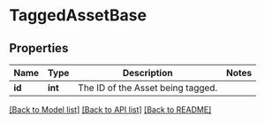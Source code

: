 # TaggedAssetBase

## Properties
Name | Type | Description | Notes
------------ | ------------- | ------------- | -------------
**id** | **int** | The ID of the Asset being tagged. | 

[[Back to Model list]](../README.md#documentation-for-models) [[Back to API list]](../README.md#documentation-for-api-endpoints) [[Back to README]](../README.md)


